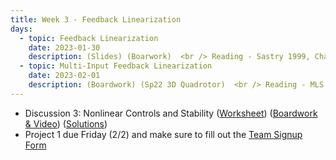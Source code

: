 ```yaml
---
title: Week 3 - Feedback Linearization
days:
  - topic: Feedback Linearization
    date: 2023-01-30
    description: (Slides) (Boarwork)  <br /> Reading - Sastry 1999, Chapter 8
  - topic: Multi-Input Feedback Linearization
    date: 2023-02-01
    description: (Boardwork) (Sp22 3D Quadrotor)  <br /> Reading - MLS Chapter 7
---
```


- Discussion 3: Nonlinear Controls and Stability ([Worksheet](https://ucb-ee106.github.io/106b-sp24site/assets/disc/disc3_feedback_lin.pdf)) ([Boardwork & Video](https://sites.google.com/berkeley.edu/nima-rahmanian/teaching-eecs-106b-sp24)) ([Solutions](https://ucb-ee106.github.io/106b-sp24site/assets/disc/disc3_sols.pdf))
- Project 1 due Friday (2/2) and make sure to fill out the [Team Signup Form](https://forms.gle/jqJBsYQYCsc8Cim88)

<a id="Week4"></a>
